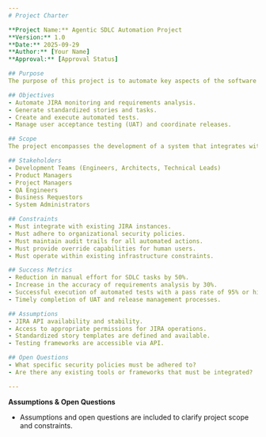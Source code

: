 ```yaml
---
# Project Charter

**Project Name:** Agentic SDLC Automation Project  
**Version:** 1.0  
**Date:** 2025-09-29  
**Author:** [Your Name]  
**Approval:** [Approval Status]

## Purpose  
The purpose of this project is to automate key aspects of the software development lifecycle (SDLC) through the Agentic SDLC Automation Project, enhancing efficiency and oversight in software development processes.

## Objectives  
- Automate JIRA monitoring and requirements analysis.  
- Generate standardized stories and tasks.  
- Create and execute automated tests.  
- Manage user acceptance testing (UAT) and coordinate releases.

## Scope  
The project encompasses the development of a system that integrates with existing JIRA infrastructure, employing AI agents to perform tasks with human oversight. The system will include functionalities for monitoring, analysis, story generation, testing, and release management.

## Stakeholders  
- Development Teams (Engineers, Architects, Technical Leads)  
- Product Managers  
- Project Managers  
- QA Engineers  
- Business Requestors  
- System Administrators

## Constraints  
- Must integrate with existing JIRA instances.  
- Must adhere to organizational security policies.  
- Must maintain audit trails for all automated actions.  
- Must provide override capabilities for human users.  
- Must operate within existing infrastructure constraints.

## Success Metrics  
- Reduction in manual effort for SDLC tasks by 50%.  
- Increase in the accuracy of requirements analysis by 30%.  
- Successful execution of automated tests with a pass rate of 95% or higher.  
- Timely completion of UAT and release management processes.

## Assumptions  
- JIRA API availability and stability.  
- Access to appropriate permissions for JIRA operations.  
- Standardized story templates are defined and available.  
- Testing frameworks are accessible via API.

## Open Questions  
- What specific security policies must be adhered to?  
- Are there any existing tools or frameworks that must be integrated?

---
```


**Assumptions & Open Questions**  
- Assumptions and open questions are included to clarify project scope and constraints.
